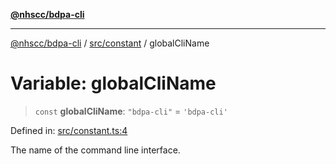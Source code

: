 [**@nhscc/bdpa-cli**](../../../README.md)

***

[@nhscc/bdpa-cli](../../../README.md) / [src/constant](../README.md) / globalCliName

# Variable: globalCliName

> `const` **globalCliName**: `"bdpa-cli"` = `'bdpa-cli'`

Defined in: [src/constant.ts:4](https://github.com/nhscc/bdpa-cli/blob/c94db553ec39d857ac60551d2e8f859ed5e499b8/src/constant.ts#L4)

The name of the command line interface.

